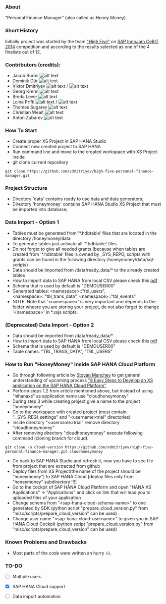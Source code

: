 ### About

"Personal Finance Manager" (also called as Honey Money).

### Short History

Initially project was started by the team ["High Five"](http://wiki.scn.sap.com/wiki/display/events/Team+05+-+The+New+Bank+1) on [SAP InnoJam CeBIT 2014](http://wiki.scn.sap.com/wiki/display/events/SAP+InnoJam+CeBIT+2014) competition and according to the results selected as one of the 4 finalists out of 12.

### Contributors (credits):

* Jacob Burns ![alt text](https://raw.github.com/vdmitriyev/high-five-personal-finance-manager/master/misc/country-flags/gb.png "Great Britain")
* Dominik Dür ![alt text](https://raw.github.com/vdmitriyev/high-five-personal-finance-manager/master/misc/country-flags/li.png "Liechtenstein")
* Viktor Dmitriyev ![alt text](https://raw.github.com/vdmitriyev/high-five-personal-finance-manager/master/misc/country-flags/de.png "Germany") / ![alt text](https://raw.github.com/vdmitriyev/high-five-personal-finance-manager/master/misc/country-flags/kz.png "Kazakhstan")
* Georg Krenn ![alt text](https://raw.github.com/vdmitriyev/high-five-personal-finance-manager/master/misc/country-flags/at.png "Austria")
* Breda Lever ![alt text](https://raw.github.com/vdmitriyev/high-five-personal-finance-manager/master/misc/country-flags/si.png "Slovenia")
* Loina Prifti ![alt text](https://raw.github.com/vdmitriyev/high-five-personal-finance-manager/master/misc/country-flags/de.png "Germany") / ![alt text](https://raw.github.com/vdmitriyev/high-five-personal-finance-manager/master/misc/country-flags/al.png "Alabania")
* Thomas Sugarev ![alt text](https://raw.github.com/vdmitriyev/high-five-personal-finance-manager/master/misc/country-flags/gb.png "Great Britain")
* Christian Weait ![alt text](https://raw.github.com/vdmitriyev/high-five-personal-finance-manager/master/misc/country-flags/dk.png "Denmark")
* Anton Zubarev ![alt text](https://raw.github.com/vdmitriyev/high-five-personal-finance-manager/master/misc/country-flags/ru.png "Russia")

### How To Start
* Create proper XS Project in SAP HANA Studio
* Connect new created project to SAP HANA
* Run command line and move to the created workspace with XS Project inside
* git clone current repository
```
git clone https://github.com/vdmitriyev/high-five-personal-finance-manager.git
```

### Project Structure
* Directory 'data' contains ready to use data and data generators;
* Directory 'honeymoney' contains SAP HANA Studio XS Project that must be imported into database;

### Data Import - Option 1
* Tables must be generated from '*.hdbtable' files that are located in the directory /honeymoney/data
* To generate tables just activate all '*.hdbtable' files
* Do not forget to give all needed grants (because when tables are created from '*.hdbtable' files is owned by _SYS_REPO, scripts with grants can be found in the following directory /honeymoney/data/sql-scripts)
* Data should be imported from /data/ready_data/* to the already created tables
* How to import data to SAP HANA from local CSV please check this [pdf](https://github.com/vdmitriyev/saphana-demos-bi2course-vlba/blob/master/demo-import-csv-data/import-csv-data.pdf)
* Schema that is used by default is "DEMOUSER00"
* Generated tables: &lt;namespace&gt;::"tbl_users", &lt;namespace&gt;::"tbl_trans_data", &lt;namespace&gt;::"tbl_events"
* NOTE: Note that '&lt;namespace&gt;' is very important and depends to the folder wheere you are storing your project, do not also forget to change '&lt;namespace&gt;' in *.xsjs scripts.

### (Deprecated) Data Import - Option 2
* Data should be imported from /data/ready_data/*
* How to import data to SAP HANA from local CSV please check this [pdf](https://github.com/vdmitriyev/saphana-demos-bi2course-vlba/blob/master/demo-import-csv-data/import-csv-data.pdf)
* Schema that is used by default is "DEMOUSER00"
* Table names: "TBL_TRANS_DATA", "TBL_USERS"

### How to Run "HoneyMoney" inside SAP HANA Cloud Platform
* Go through following article by [Stoyan Manchev](http://scn.sap.com/people/stoyan.manchev) to get general understanding of upcoming process ["8 Easy Steps to Develop an XS application on the SAP HANA Cloud Platform"](http://scn.sap.com/community/developer-center/cloud-platform/blog/2013/10/17/8-easy-steps-to-develop-an-xs-application-on-the-sap-hana-cloud-platform#start=100)
* Perform steps 1,2 from article mentioned above, but instead of using "hihanaxs" as application name use "cloudhoneymoney"
* During step 3 while creating project give a name to the project "honeymoney"
* Go to the workspace with created project (must contain "._SYS_REGI_settings" and "&lt;username&gt;trial" directories)
* Inside directory "&lt;username&gt;trial" remove directory "cloudhoneymoney"
* After removing directory "cloudhoneymoney" execute following command (cloning branch for cloud):
```
git clone -b cloud-version https://github.com/vdmitriyev/high-five-personal-finance-manager.git cloudhoneymoney
```
* Go back to SAP HANA Studio and refresh it, now you have to see file from project that are extracted from github
* Deploy files from XS Project(the name of the project should be "honeymoney") to SAP HANA Cloud [deploy files only from "honeymoney" subdirectory !!!]
* Go to the cockpit of SAP HANA Cloud Platform and open "HANA XS Applications" -&gt; "Applications"  and click on link that will lead you to uploaded files of your application
* Change schema from "&lt;sap-hana-cloud-schema-name&gt;" to one generated by SDK (python script "prepare_cloud_version.py" from "misc/scripts/prepare_cloud_version" can be used)
* Change user name "&lt;sap-hana-cloud-username&gt;" to given you in SAP HANA Cloud Cockpit (python script "prepare_cloud_version.py" from "misc/scripts/prepare_cloud_version" can be used)

### Known Problems and Drawbacks

* Most parts of the code were written an hurry =).

### TO-DO

* [ ] Multiple users
* [x] SAP HANA Cloud support
* [ ] Data import automation

